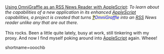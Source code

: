 <a href="http://www.blankreb.com/studioarticles.php?ID=9" target="_top">Using OmniGraffle as an RSS News Reader with AppleScript</a>: <i>To learn about the capabilities of a new application in its enhanced <a href="http://www.decafbad.com/twiki/bin/view/Main/AppleScript">AppleScript</a> capabilities, a project is created that turns <span style='background : #FFFFCE;'><a href="http://www.decafbad.com/twiki/bin/edit/Main/OmniGraffle?topicparent=Main.FilterData"><b>?</b></a><font color="#0000FF">OmniGraffle</font></span> into an <a href="http://www.decafbad.com/twiki/bin/view/Main/RSS">RSS</a> News reader unlike any that are out there.</i>
<br /><br />
This rocks.  Been a little quite lately, busy at work, still tinkering with my proxy.  And now I find myself poking around into <a href="http://www.decafbad.com/twiki/bin/view/Main/AppleScript">AppleScript</a> again.  Wheee!
<!--more-->
shortname=ooochb
